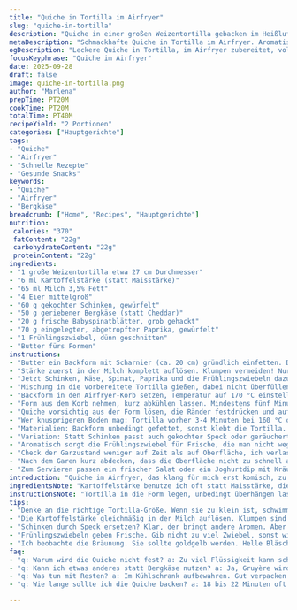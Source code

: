 ```yaml
---
title: "Quiche in Tortilla im Airfryer"
slug: "quiche-in-tortilla"
description: "Quiche in einer großen Weizentortilla gebacken im Heißluftfritteuse-Korb, mit einer Mischung aus Ei, Gemüse und Fleisch. Statt klassischem Käse ein kräftiger Bergkäse, das gibt mehr Aroma. Mit leicht erhöhtem Spinatanteil und Paprika, dazu Frühlingszwiebeln für die frische Note. Bindung durch Kartoffelstärke statt Maisstärke für feinere Textur. Knackiger Rand durch das Vorbuttern und Vorbacken der Tortilla möglich, wenn die Zeit reicht. Gekocht bei 170 °C, damit die Oberfläche goldbraun wird, aber nicht trocken. Fertig, wenn die Mitte nicht mehr wackelt und ein Messer sauber herauskommt. Die Quiche ruhig fünf Minuten stehen lassen, dann schneiden, sonst bricht sie leicht. Klassiker, aber mit Luft und Kraft."
metaDescription: "Schmackhafte Quiche in Tortilla im Airfryer. Aromatische Mischung aus Ei, Gemüse und Bergkäse. Ideal für gesunde Snacks."
ogDescription: "Leckere Quiche in Tortilla, im Airfryer zubereitet, vollgepackt mit gesunden Zutaten und vollmundigem Geschmack."
focusKeyphrase: "Quiche im Airfryer"
date: 2025-09-28
draft: false
image: quiche-in-tortilla.png
author: "Marlena"
prepTime: PT20M
cookTime: PT20M
totalTime: PT40M
recipeYield: "2 Portionen"
categories: ["Hauptgerichte"]
tags:
- "Quiche"
- "Airfryer"
- "Schnelle Rezepte"
- "Gesunde Snacks"
keywords:
- "Quiche"
- "Airfryer"
- "Bergkäse"
breadcrumb: ["Home", "Recipes", "Hauptgerichte"]
nutrition: 
 calories: "370"
 fatContent: "22g"
 carbohydrateContent: "22g"
 proteinContent: "22g"
ingredients:
- "1 große Weizentortilla etwa 27 cm Durchmesser"
- "6 ml Kartoffelstärke (statt Maisstärke)"
- "65 ml Milch 3,5% Fett"
- "4 Eier mittelgroß"
- "60 g gekochter Schinken, gewürfelt"
- "50 g geriebener Bergkäse (statt Cheddar)"
- "20 g frische Babyspinatblätter, grob gehackt"
- "70 g eingelegter, abgetropfter Paprika, gewürfelt"
- "1 Frühlingszwiebel, dünn geschnitten"
- "Butter fürs Formen"
instructions:
- "Butter ein Backform mit Scharnier (ca. 20 cm) gründlich einfetten. Die Tortilla über den Rand legen, andrücken, außen überstehen lassen, das sorgt für einen krossen Rand, der nicht trocken wird."
- "Stärke zuerst in der Milch komplett auflösen. Klumpen vermeiden! Nur so hält die Quiche kernig und cremig zugleich. Dann Eier nach und nach unterrühren. Mit Schneebesen zügig vermengen, aber nicht übermixen, sonst mehr Luft rein, zu locker."
- "Jetzt Schinken, Käse, Spinat, Paprika und die Frühlingszwiebeln dazu, ordentlich salzen und frisch gemahlenen schwarzen Pfeffer rein. Alles rasch unterheben, um die Struktur der Zutaten zu erhalten. Nicht zu lange, sonst verliert die Quiche an Biss."
- "Mischung in die vorbereitete Tortilla gießen, dabei nicht überfüllen, die Füllung soll etwas Platz haben zum Aufgehen."
- "Backform in den Airfryer-Korb setzen, Temperatur auf 170 °C einstellen. Die ersten 18-22 Minuten beobachten. Die Oberfläche soll hellbraun werden, dabei leichte Bläschen zeigen und nicht stockend oder feucht bleiben. Ein Holzstäbchen sollte sauber bleiben beim Hineinstechen."
- "Form aus dem Korb nehmen, kurz abkühlen lassen. Mindestens fünf Minuten, sonst fällt die Quiche auseinander beim Schneiden."
- "Quiche vorsichtig aus der Form lösen, die Ränder festdrücken und auf ein Schneidebrett legen. In 6-8 gleich große Stücke schneiden, je nach Hunger und Appetit."
- "Wer knusprigeren Boden mag: Tortilla vorher 3-4 Minuten bei 160 °C ohne Füllung vorbacken. Trocknet nicht aus, wenn rasch weiterverarbeitet wird."
- "Materialien: Backform unbedingt gefettet, sonst klebt die Tortilla. Stärke nicht ersetzen durch Mehl, gibt zu zähe Kruste."
- "Variation: Statt Schinken passt auch gekochter Speck oder geräucherte Wurst. Bergkäse gibt kräftigeres Aroma als Cheddar, probiert mit Gruyère für noch mehr Tiefe."
- "Aromatisch sorgt die Frühlingszwiebel für Frische, die man nicht weglassen sollte."
- "Check der Garzustand weniger auf Zeit als auf Oberfläche, ich verlasse mich auf die Farbe und leichtes Wackeln beim Anheben der Form."
- "Nach dem Garen kurz abdecken, dass die Oberfläche nicht zu schnell aushärtet."
- "Zum Servieren passen ein frischer Salat oder ein Joghurtdip mit Kräutern."
introduction: "Quiche im Airfryer, das klang für mich erst komisch, zu klein und wenig Volumen. Hab’s ausprobiert, weil ich keinen Platz im Ofen hatte. Große Weizentortilla als Form nimmt die Ei-Mischung perfekt auf, bindet alles, keine schwere Mürbeteigkruste nötig. Der Trick ist die Kartoffelstärke, sorgt für Cremigkeit und trotzdem schnittfest. Schinken, Bergkäse, Spinat und Paprika geben Textur und Aroma. Frühlingszwiebel macht frisch. Airfryer bringt Hitze von allen Seiten, quiche wird schnell goldbraun, muss man aber im Auge behalten—nicht zu trocken werden lassen, sonst Geschmack futsch. Vorheriges Buttern der Form und die Tortilla als Randkunststück verhindern bei mir das Austrocknen. Kein klassisches Rezept, aber genial improvisiert. Man lernt auf die Optik zu schauen und nicht nur auf Zeit. Der Duft nach gebackenem Käse und Gemüse mit Rauch des Schinkens—einfach was zum Freuen am Morgen."
ingredientsNote: "Kartoffelstärke benutze ich oft statt Maisstärke, die lässt die Kruste feiner herausschmecken, weniger klebrig. Milch sollte mind. 3,5 % Fett haben, sonst wird’s schon trocken. Eier immer frisch und nicht zu kalt, die Temperatur unterstützt das Stocken. Große Tortilla um 27 cm, nicht kleiner, um genug Füllung reinzukriegen. Schinken nimmt auch luftgetrockneten Speck, sehr gut gewürzt. Käse kann man durch Bergkäse oder Gruyère ersetzen, intensiverer Geschmack. Paprika aus dem Glas vorher gut abtropfen und mit Haushaltspapier trocken tupfen, sonst wird die Quiche zu feucht. Frisch gehackter Spinat und Frühlingszwiebeln für mehr Textur und Frische. Form einfetten ist Pflicht, gern mit Butter statt Öl, gibt Aroma und verhindert kleben. Knuspriger Rand ohne Vorbacken umsetzbar, aber wenn man Zeit hat, 3-4 Minuten Tortilla allein in Airfryer bei 160°C vorbacken—der Rand wird leicht kross, ein echter Gewinn. Zutaten möglichst gleich groß schneiden, damit garzeiten gleich bleiben und die Quiche beim Schneiden nicht zerbricht."
instructionsNote: "Tortilla in die Form legen, unbedingt überhängen lassen, das ist spätere Randkruste. Stärke in Milch komplett auflösen, sonst Klumpen. Eier kurz schlagen, nicht zu lange, macht keinen Unterschied im Stocken, soll nur eine homogene Masse sein. Zutaten nach dem Ei nur kurz unterheben. Füllung nicht zu knapp, aber auch nicht bis kurz unter den Rand, sonst überschwappt sie während des Backens. Airfryer auf 170°C, meist reichen 18-22 Minuten, wenn die Oberfläche golden und leicht fest wird, ist es Zeit. Wackelt die Mitte noch, weitere 3-4 Minuten geben, aber beobachten. Form abnehmen und 5 Minuten stehen lassen, ohne Ruhe fällt die Quiche auseinander. Beim Herauslösen der Quiche in der Form mit Messer am Rand vorsichtig entlang, sonst bleibt sie hängen. Schneiden nach Ruhezeit, sonst zerbrechen die Stücke. Für knusprigen Tortillarand kann man vorher kurz ohne Füllung vorbacken. Niemals mit Alufolie abdecken während der Garzeit, das hält die Feuchtigkeit zu stark zurück, macht matschige Oberfläche. Luftzirkulation im Airfryer ist ausschlaggebend für eine gleichmäßige Bräunung. Beim Kontrollieren Deckel schnell öffnen und wieder schließen, damit keine große Hitze verliert. Reste kalt oder aufgewärmt als Frühstück eine Offenbarung."
tips:
- "Denke an die richtige Tortilla-Größe. Wenn sie zu klein ist, schwimmt die Füllung über. Mindestens 27 cm Durchmesser wählen."
- "Die Kartoffelstärke gleichmäßig in der Milch auflösen. Klumpen sind dein Feind. Jedes Mal. Rühre gut, damit die Quiche schön cremig bleibt."
- "Schinken durch Speck ersetzen? Klar, der bringt andere Aromen. Aber achte darauf: Gewürze sind wichtig. Gute Würzung ist der Schlüssel."
- "Frühlingszwiebeln geben Frische. Gib nicht zu viel Zwiebel, sonst wird’s zu dominant. Ein gutes Gleichgewicht ist entscheidend für das Aroma."
- "Ich beobachte die Bräunung. Sie sollte goldgelb werden. Helle Bläschen sind ein Zeichen. Füllung muss stabil sein, aber auch leicht wackeln."
faq:
- "q: Warum wird die Quiche nicht fest? a: Zu viel Flüssigkeit kann schuld sein. Ggf weniger Milch. Wenn’s bei dir matschig wird, aufpassen."
- "q: Kann ich etwas anderes statt Bergkäse nutzen? a: Ja, Gruyère wird auch gut. Vielleicht Cheddar. Aber dann ist der Geschmack anders."
- "q: Was tun mit Resten? a: Im Kühlschrank aufbewahren. Gut verpacken. Aber aufwärmen macht sie herrlich. Frisch schmeckt sie dann immer gut."
- "q: Wie lange sollte ich die Quiche backen? a: 18 bis 22 Minuten oft optimal. Bis die Oberfläche goldbraun ist. Unsicher? Ein Holzstäbchen hilft."

---
```

